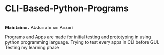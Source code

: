 # CLI-Based-Python-Programs
<br>
<b>Maintainer:</b> Abdurrahman Ansari

Programs and Apps are made for initial testing and prototyping in using python programming language.
Trying to test every apps in CLI before GUI.
Testing my learning phase

